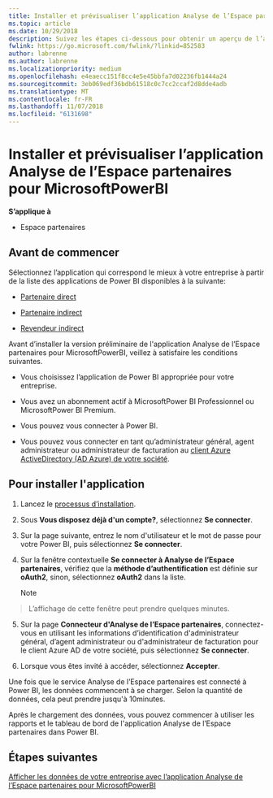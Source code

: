 ```yaml
---
title: Installer et prévisualiser l’application Analyse de l’Espace partenaires pour MicrosoftPowerBI | Espacepartenaires
ms.topic: article
ms.date: 10/29/2018
description: Suivez les étapes ci-dessous pour obtenir un aperçu de l’application Analyse de l’Espace partenaires pour MicrosoftPowerBI (pour les partenaires directs dans le programme Fournisseur de solutions cloud).
fwlink: https://go.microsoft.com/fwlink/?linkid=852583
author: labrenne
ms.author: labrenne
ms.localizationpriority: medium
ms.openlocfilehash: e4eaecc151f8cc4e5e45bbfa7d02236fb1444a24
ms.sourcegitcommit: 3eb069edf36bdb61518c0c7cc2ccaf2d8dde4adb
ms.translationtype: MT
ms.contentlocale: fr-FR
ms.lasthandoff: 11/07/2018
ms.locfileid: "6131698"
---
```

# <a name="install-and-preview-the-partner-center-analytics-app-for-microsoft-power-bi"></a>Installer et prévisualiser l’application Analyse de l’Espace partenaires pour MicrosoftPowerBI

**S’applique à**

- Espace partenaires

## <a name="before-you-begin"></a>Avant de commencer

Sélectionnez l’application qui correspond le mieux à votre entreprise à partir de la liste des applications de Power BI disponibles à la suivante:
- [Partenaire direct](https://app.powerbi.com/groups/me/getdata/services/direct-providers-partner-analytics)

- [Partenaire indirect](https://app.powerbi.com/groups/me/getdata/services/indirect-providers-partner-analytics)

- [Revendeur indirect](https://app.powerbi.com/groups/me/getdata/services/indirect-seller-partner-analytics)

Avant d’installer la version préliminaire de l'application Analyse de l’Espace partenaires pour MicrosoftPowerBI, veillez à satisfaire les conditions suivantes.

- Vous choisissez l’application de Power BI appropriée pour votre entreprise.

- Vous avez un abonnement actif à MicrosoftPower BI Professionnel ou MicrosoftPower BI Premium.

- Vous pouvez vous connecter à Power BI.

- Vous pouvez vous connecter en tant qu’administrateur général, agent administrateur ou administrateur de facturation au [client Azure ActiveDirectory (AD Azure) de votre société](azure-active-directory-tenants-and-partner-center.md).

## <a name="to-install-the-app"></a>Pour installer l'application

1. Lancez le [processus d’installation](https://app.powerbi.com/getdata/services/partneranalytics?cpcode=PartnerCenterAnalytics&getDataForceConnect=true&alwaysPromptForContentProviderCreds=true).

2. Sous **Vous disposez déjà d'un compte?**, sélectionnez **Se connecter**. 

3.  Sur la page suivante, entrez le nom d'utilisateur et le mot de passe pour votre Power BI, puis sélectionnez **Se connecter**. 

4.  Sur la fenêtre contextuelle **Se connecter à Analyse de l’Espace partenaires**, vérifiez que la **méthode d’authentification** est définie sur **oAuth2**, sinon, sélectionnez **oAuth2** dans la liste. 

    > [!NOTE]  
>  L’affichage de cette fenêtre peut prendre quelques minutes.

5.  Sur la page **Connecteur d'Analyse de l’Espace partenaires**, connectez-vous en utilisant les informations d’identification d'administrateur général, d’agent administrateur ou d'administrateur de facturation pour le client Azure AD de votre société, puis sélectionnez **Se connecter**.
 
6.  Lorsque vous êtes invité à accéder, sélectionnez **Accepter**. 

Une fois que le service Analyse de l’Espace partenaires est connecté à Power BI, les données commencent à se charger. Selon la quantité de données, cela peut prendre jusqu'à 10minutes. 

Après le chargement des données, vous pouvez commencer à utiliser les rapports et le tableau de bord de l'application Analyse de l’Espace partenaires dans Power BI.

## <a name="next-steps"></a>Étapes suivantes

[Afficher les données de votre entreprise avec l’application Analyse de l’Espace partenaires pour MicrosoftPowerBI](power-bi-app-for-direct-partners-use.md)
